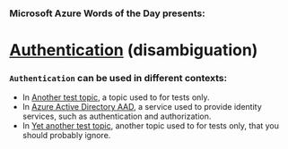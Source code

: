 ### Microsoft Azure Words of the Day presents:
# [Authentication](/topic/en/authentication_disambiguation) (disambiguation)
### `Authentication` can be used in different contexts:
- In [Another test topic](/topic/en/test_authentication), a topic used to for tests only.
- In [Azure Active Directory AAD](/topic/en/aad_authentication), a service used to provide identity services, such as authentication and authorization.
- In [Yet another test topic](/topic/en/another-test_authentication), another topic used to for tests only, that you should probably ignore.
